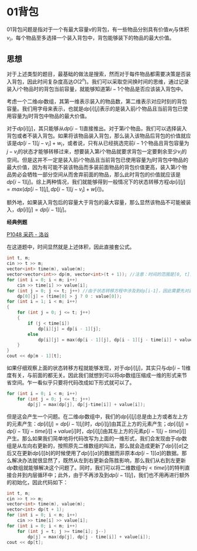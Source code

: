 # 01背包

01背包问题是指对于一个有最大容量$v$的背包，有一些物品分别具有价值$w_i$与体积$v_i$，每个物品至多选择一个装入背包中，背包能够装下的物品的最大价值。

## 思想

对于上述类型的题目，最基础的做法是搜索，然而对于每件物品都需要决策是否装入背包，因此时间复杂度高达$O(2^n)$。我们可以采取空间换时间的思维，通过记录装入$i$个物品时的背包当前容量，就能够知道第$i-1$个物品是否应该装入背包中。

考虑一个二维$dp$数组，其第一维表示装入的物品数，第二维表示对应时刻的背包容量。我们用字母来表示，也就是$dp[i][j]$表示的是装入前$i$个物品且当前背包已使用容量为$j$时背包中物品的最大价值。

对于$dp[i][j]$，其只能够从$dp[i-1]$直接推出。对于第$i$个物品，我们可以选择装入背包或者不装入背包。如果将该物品装入背包，那么装入该物品后背包的价值就应该是$dp[i-1][j-v_i]+w_i$，或者说，只有从已经挑选完前$i-1$个物品且背包容量为$j-v_i$的状态才能够转移过来，想要装入第$i$个物品就要求背包一定要剩余至少$v_i$的空间。但是这并不一定是装入前$i$个物品且当前背包已使用容量为$j$时背包中物品的最大价值，因为有可能不装该物品而多装前面物品的背包价值更高，装入第$i$个物品势必会牺牲一部分空间从而舍弃前面的物品，那么此时背包的价值就应该是$dp[i-1][j]$。综上两种情况，我们就能够得到一般情况下的状态转移方程$dp[i][j] = max(dp[i-1][j], dp[i-1][j-v_i] + w[i])$。

额外地，如果装入背包后的容量大于背包的最大容量，那么显然该物品不可能被装入，$dp[i][j] = dp[i-1][j]$。

**经典例题**

[P1048 采药 - 洛谷](https://www.luogu.com.cn/problem/P1048)

在这道题中，时间显然就是上述体积，因此直接套公式。

```cpp
int t, m;
cin >> t >> m;
vector<int> time(m), value(m);
vector<vector<int>> dp(m, vector<int>(t + 1)); //注意：时间的范围是[0, t]，因此需要初始化t+1个元素，而物品的编号范围是[0, m)，只需要初始化m个即可
for (int i = 0; i < m; i++)
    cin >> time[i] >> value[i];
for (int j = 0; j <= t; j++) //由于状态转移方程中涉及到dp[i-1]，因此需要先对i=0进行初始化，然后在下面的循环中从i=1开始。
    dp[0][j] = (time[0] > j ? 0 : value[0]); 
for (int i = 1; i < m; i++)
{
    for (int j = 0; j <= t; j++)
    {
        if (j < time[i])
            dp[i][j] = dp[i - 1][j];
        else
            dp[i][j] = max(dp[i - 1][j], dp[i - 1][j - time[i]] + value[i]);
    }
}
cout << dp[m - 1][t];
```

如果仔细观察上面的状态转移方程就能够发现，对于$dp[i][j]$，其实只与$dp[i-1]$维度有关，与前面的都无关。因此我们就想到可以将$dp$数组压缩成一维的形式来节省空间。乍一看似乎只要将代码改成如下形式就可以了。

```cpp
for (int i = 0; i < m; i++)
	for (int j = 0; j <= t; j++)
    	dp[j] = max(dp[j], dp[j-time[i]] + value[i]);
```

但是这会产生一个问题。在二维$dp$数组中，我们的$dp[i][j]$总是由上方或者左上方的元素产生：$dp[i][j] = dp[i-1][j]$时，$dp[i][j]$由其正上方的元素产生；$dp[i][j] = dp[i - 1][j - time[i]] + value[i]$时，$dp[i][j]$由其左上方的元素$p[i - 1][j - time[i]]$产生。那么如果我们简单地将代码改写为上面的一维形式，我们会发现由于$dp$数组是从左向右更新的，按照原先二维数组的叫法，那么就会造成更新了$dp[i][a]$之后又在更新$dp[i][b]$的时候使用了$dp[i][a]$的数据而非原本$dp[i-1][a]$的数据。那么解决办法就很显然了，既然从左到右更新会陈胜影响，那么我们从右到左更新$dp$数组就能够解决这个问题了。同时，我们可以将二维数组中$j < time[i]$的特判直接合并到内层循环中；此外，由于不再涉及到$dp[i-1][j]$，我们也不用再进行额外的初始化，因此代码如下：

```cpp
int t, m;
cin >> t >> m;
vector<int> time(m), value(m);
vector<int> dp(t + 1);
for (int i = 0; i < m; i++)
    cin >> time[i] >> value[i];
for (int i = 0; i < m; i++)
    for (int j = t; j >= time[i]; j--)
        dp[j] = max(dp[j], dp[j - time[i]] + value[i]);
cout << dp[t];
```

